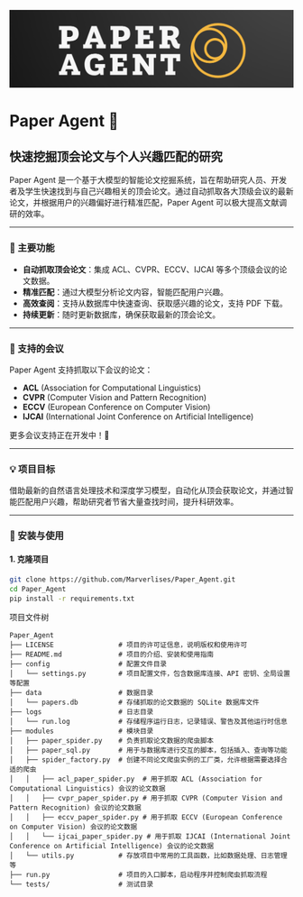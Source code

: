 ![img.png](img.png)
# Paper Agent 🚀

## 快速挖掘顶会论文与个人兴趣匹配的研究

Paper Agent 是一个基于大模型的智能论文挖掘系统，旨在帮助研究人员、开发者及学生快速找到与自己兴趣相关的顶会论文。通过自动抓取各大顶级会议的最新论文，并根据用户的兴趣偏好进行精准匹配，Paper Agent 可以极大提高文献调研的效率。

---

### 🚀 主要功能

- **自动抓取顶会论文**：集成 ACL、CVPR、ECCV、IJCAI 等多个顶级会议的论文数据。
- **精准匹配**：通过大模型分析论文内容，智能匹配用户兴趣。
- **高效查阅**：支持从数据库中快速查询、获取感兴趣的论文，支持 PDF 下载。
- **持续更新**：随时更新数据库，确保获取最新的顶会论文。

---

### 📜 支持的会议

Paper Agent 支持抓取以下会议的论文：

- **ACL** (Association for Computational Linguistics)
- **CVPR** (Computer Vision and Pattern Recognition)
- **ECCV** (European Conference on Computer Vision)
- **IJCAI** (International Joint Conference on Artificial Intelligence)

更多会议支持正在开发中！🚀

---

### 💡 项目目标

借助最新的自然语言处理技术和深度学习模型，自动化从顶会获取论文，并通过智能匹配用户兴趣，帮助研究者节省大量查找时间，提升科研效率。

---

### 🔧 安装与使用

#### 1. 克隆项目

```bash
git clone https://github.com/Marverlises/Paper_Agent.git
cd Paper_Agent
pip install -r requirements.txt
```

项目文件树

```
Paper_Agent
├── LICENSE                # 项目的许可证信息，说明版权和使用许可
├── README.md              # 项目的介绍、安装和使用指南
├── config                 # 配置文件目录
│   └── settings.py        # 项目配置文件，包含数据库连接、API 密钥、全局设置等配置
├── data                   # 数据目录
│   └── papers.db          # 存储抓取的论文数据的 SQLite 数据库文件
├── logs                   # 日志目录
│   └── run.log            # 存储程序运行日志，记录错误、警告及其他运行时信息
├── modules                # 模块目录
│   ├── paper_spider.py    # 负责抓取论文数据的爬虫脚本
│   ├── paper_sql.py       # 用于与数据库进行交互的脚本，包括插入、查询等功能
│   ├── spider_factory.py  # 创建不同论文爬虫实例的工厂类，允许根据需要选择合适的爬虫
│   │   ├── acl_paper_spider.py  # 用于抓取 ACL (Association for Computational Linguistics) 会议的论文数据
│   │   ├── cvpr_paper_spider.py # 用于抓取 CVPR (Computer Vision and Pattern Recognition) 会议的论文数据
│   │   ├── eccv_paper_spider.py # 用于抓取 ECCV (European Conference on Computer Vision) 会议的论文数据
│   │   └── ijcai_paper_spider.py # 用于抓取 IJCAI (International Joint Conference on Artificial Intelligence) 会议的论文数据
│   └── utils.py           # 存放项目中常用的工具函数，比如数据处理、日志管理等
├── run.py                 # 项目的入口脚本，启动程序并控制爬虫抓取流程
└── tests/                 # 测试目录

```

